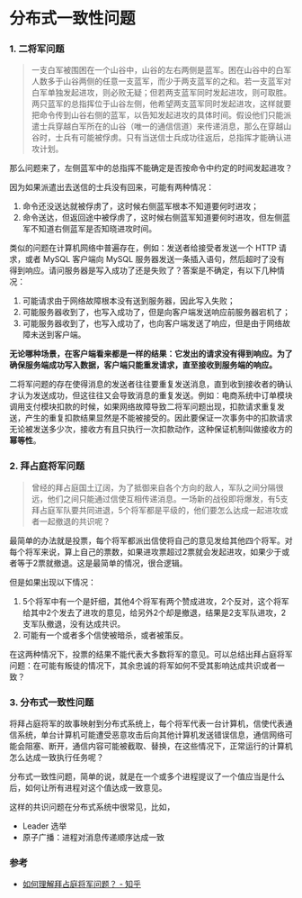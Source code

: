 # 分布式一致性问题

### 1. 二将军问题

> 一支白军被围困在一个山谷中，山谷的左右两侧是蓝军。困在山谷中的白军人数多于山谷两侧的任意一支蓝军，而少于两支蓝军的之和。若一支蓝军对白军单独发起进攻，则必败无疑；但若两支蓝军同时发起进攻，则可取胜。两只蓝军的总指挥位于山谷左侧，他希望两支蓝军同时发起进攻，这样就要把命令传到山谷右侧的蓝军，以告知发起进攻的具体时间。假设他们只能派遣士兵穿越白军所在的山谷（唯一的通信信道）来传递消息，那么在穿越山谷时，士兵有可能被俘虏。只有当送信士兵成功往返后，总指挥才能确认进攻计划。

那么问题来了，左侧蓝军中的总指挥不能确定是否按命令中约定的时间发起进攻？

因为如果派遣出去送信的士兵没有回来，可能有两种情况：
1. 命令还没送达就被俘虏了，这时候右侧蓝军根本不知道要何时进攻；
2. 命令送达，但返回途中被俘虏了，这时候右侧蓝军知道要何时进攻，但左侧蓝军不知道右侧蓝军是否知晓进攻时间。

类似的问题在计算机网络中普遍存在，例如：发送者给接受者发送一个 HTTP 请求，或者 MySQL 客户端向 MySQL 服务器发送一条插入语句，然后超时了没有得到响应。请问服务器是写入成功了还是失败了？答案是不确定，有以下几种情况：
1. 可能请求由于网络故障根本没有送到服务器，因此写入失败；
2. 可能服务器收到了，也写入成功了，但是向客户端发送响应前服务器宕机了；
3. 可能服务器收到了，也写入成功了，也向客户端发送了响应，但是由于网络故障未送到客户端。

**无论哪种场景，在客户端看来都是一样的结果：它发出的请求没有得到响应。为了确保服务端成功写入数据，客户端只能重发请求，直至接收到服务端的响应。**

二将军问题的存在使得消息的发送者往往要重复发送消息，直到收到接收者的确认才认为发送成功，但这往往又会导致消息的重复发送。例如：电商系统中订单模块调用支付模块扣款的时候，如果网络故障导致二将军问题出现，扣款请求重复发送，产生的重复扣款结果显然是不能被接受的。因此要保证一次事务中的扣款请求无论被发送多少次，接收方有且只执行一次扣款动作，这种保证机制叫做接收方的**幂等性**。


### 2. 拜占庭将军问题

> 曾经的拜占庭国土辽阔，为了抵御来自各个方向的敌人，军队之间分隔很远，他们之间只能通过信使互相传递消息。一场新的战役即将爆发，有5支拜占庭军队要共同进退，5个将军都是平级的，他们要怎么达成一起进攻或者一起撤退的共识呢？

最简单的办法就是投票，每个将军都派出信使将自己的意见发给其他四个将军。对每个将军来说，算上自己的票数，如果进攻票超过2票就会发起进攻，如果少于或者等于2票就撤退。这是最简单的情况，很合逻辑。

但是如果出现以下情况：
1. 5个将军中有一个是奸细，其他4个将军有两个赞成进攻，2个反对，这个将军给其中2个发去了进攻的意见，给另外2个却是撤退，结果是2支军队进攻，2支军队撤退，没有达成共识。
2. 可能有一个或者多个信使被暗杀，或者被策反。

在这两种情况下，投票的结果不能代表大多数将军的意见。可以总结出拜占庭将军问题：在可能有叛徒的情况下，其余忠诚的将军如何不受其影响达成共识或者一致？


### 3. 分布式一致性问题

将拜占庭将军的故事映射到分布式系统上，每个将军代表一台计算机，信使代表通信系统，单台计算机可能遭受恶意攻击后向其他计算机发送错误信息，通信网络可能会阻塞、断开，通信内容可能被截取、替换，在这些情况下，正常运行的计算机怎么达成一致执行任务呢？

分布式一致性问题，简单的说，就是在一个或多个进程提议了一个值应当是什么后，如何让所有进程对这个值达成一致意见。

这样的共识问题在分布式系统中很常见，比如，

- Leader 选举
- 原子广播：进程对消息传递顺序达成一致



### 参考

- [如何理解拜占庭将军问题？ - 知乎](https://www.zhihu.com/question/23167269)